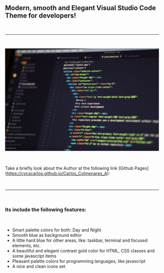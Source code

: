 <h2>Modern, smooth and Elegant Visual Studio Code Theme for developers!</h2>

<br>

---

<br>

![Website banner!](https://github.com/cycscarlos/myTheme-VSC/raw/HEAD/./img/readme.jpg)

<br>

Take a briefly look about the Author at the following link [Github Pages] (https://cycscarlos.github.io/Carlos_Colmenares_A):

<br>

---

<br>

<h3>Its include the following features:</h3>

<br>

<ul>
<li>Smart palette colors for both: Day and Night</li>
<li>Smooth blue as background editor</li>
<li>A little hard blue for other areas, like: taskbar, terminal and focused elements, etc.</li>
<li>A beautiful and elegant contrast gold color for HTML, CSS classes and some javascript items</li>
<li>Pleasant palette colors for programming languages, like javascript</li>
<li>A nice and clean icons set</li>
</ul>
